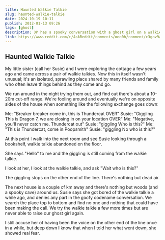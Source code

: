 ```yaml
---
title: Haunted Walkie Talkie
slug: haunted-walkie-talkie
date: 2024-10-19 10:11
publish: 2012-01-13 09:26
tags: [ghost]
description: OP has a spooky conversation with a ghost girl on a walkie talkie.
link: https://www.reddit.com/r/AskReddit/comments/oeo0h/comment/c3gov94/
---
```


## Haunted Walkie Talkie

My little sister (call her Susie) and I were exploring the cottage a few years ago and came across a pair of walkie talkies. Now this in itself wasn't unusual; it's an isolated, sprawling place shared by many friends and family who often leave things behind as they come and go.

We run around in the night trying them out, and find out there's about a 10-20m cut-off range. We're fooling around and eventually we're on opposite sides of the house when something like the following exchange goes down:

Me: "Breaker breaker come in, this is Thundercat OVER"
Susie: "Giggling This is Dragon 7, we are closing in on your location OVER"
Me: "Negative, you'll never catch me. Thundercat out"
Susie: "giggling Who is this?"
Me: "This is Thundercat, come in Poopsmith"
Susie: "giggling No who is this?"

At this point I walk into the next room and see Susie looking through a bookshelf, walkie talkie abandoned on the floor.

She says "Hello" to me and the giggling is still coming from the walkie talkie.

I look at her, I look at the walkie talkie, and ask "Wait who is this?"

The giggling stops on the other end of the line. There's nothing but dead air.

The next house is a couple of km away and there's nothing but woods (and a spooky cave) around us. Susie says she got bored of the walkie talkie a while ago, and denies any part in the goofy codename conversation. We search the place top to bottom and find no one and nothing that could have been making the call. We try the walkie talkie a few more times but are never able to raise our ghost girl again.

I still accuse her of having been the voice on the other end of the line once in a while, but deep down I know that when I told her what went down, she showed real fear.
